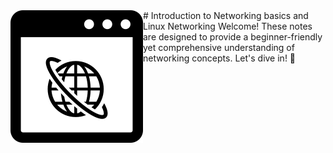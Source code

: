 <img src="images/logo.svg" align="left" />
# Introduction to Networking basics and Linux Networking
Welcome! These notes are designed to provide a beginner-friendly yet comprehensive understanding of networking concepts. Let's dive in! 🚀

